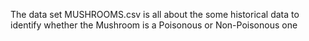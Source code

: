 The data set MUSHROOMS.csv is all about the some historical data to identify whether the Mushroom is a Poisonous or Non-Poisonous one
